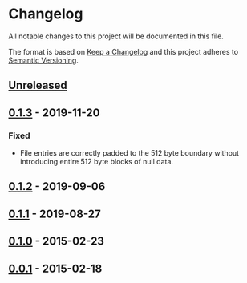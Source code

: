 # Changelog
All notable changes to this project will be documented in this file.

The format is based on [Keep a Changelog](http://keepachangelog.com/en/1.0.0/)
and this project adheres to [Semantic Versioning](http://semver.org/spec/v2.0.0.html).

## [Unreleased]

## [0.1.3] - 2019-11-20

### Fixed

- File entries are correctly padded to the 512 byte boundary without introducing
  entire 512 byte blocks of null data.

## [0.1.2] - 2019-09-06

## [0.1.1] - 2019-08-27

## [0.1.0] - 2015-02-23

## [0.0.1] - 2015-02-18

[Unreleased]: https://github.com/conjurinc/memtar/compare/v0.1.3...HEAD
[0.1.3]: https://github.com/conjurinc/memtar/compare/v0.1.1...v0.1.3
[0.1.2]: https://github.com/conjurinc/memtar/compare/v0.1.1...v0.1.2
[0.1.1]: https://github.com/conjurinc/memtar/compare/v0.1.0...v0.1.1
[0.1.0]: https://github.com/conjurinc/memtar/compare/v0.0.1...v0.1.0
[0.0.1]: https://github.com/conjurinc/memtar/compare/v0.0.1

